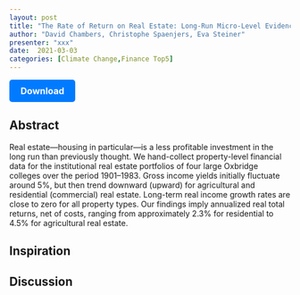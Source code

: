 ```yaml
---
layout: post
title: "The Rate of Return on Real Estate: Long-Run Micro-Level Evidence "
author: "David Chambers, Christophe Spaenjers, Eva Steiner"
presenter: "xxx"
date:  2021-03-03
categories: [Climate Change,Finance Top5]
---
```



<p>
  <a href="https://deliverypdf.ssrn.com/delivery.php?ID=863073094087022017070098108081111072049033032050001006088090092085002124018121117089010103119001122038023007085108006113127071055043092008037065020125091066095094091082022125095003090102126087073119087071101079127087025115096102081075102069093105031&EXT=pdf&INDEX=TRUE" class="button">
    Download
  </a>
</p>

<style>
  .button {
    display: inline-block;
    padding: 10px 20px;
    background-color: #007bff;
    color: #fff;
    text-decoration: none;
    border-radius: 5px;
    font-size: 16px;
    font-weight: bold;
  }
</style>

## Abstract
Real estate—housing in particular—is a less profitable investment in the long run than previously thought. We hand-collect property-level financial data for the institutional real estate portfolios of four large Oxbridge colleges over the period 1901–1983. Gross income yields initially fluctuate around 5%, but then trend downward (upward) for agricultural and residential (commercial) real estate. Long-term real income growth rates are close to zero for all property types. Our findings imply annualized real total returns, net of costs, ranging from approximately 2.3% for residential to 4.5% for agricultural real estate.
## Inspiration




## Discussion
